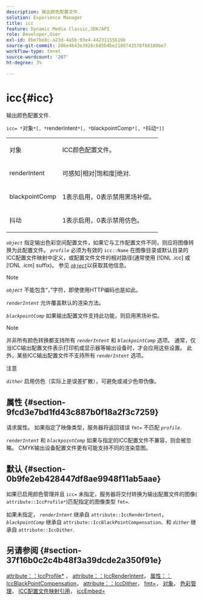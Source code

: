 ```yaml
---
description: 输出颜色配置文件.
solution: Experience Manager
title: icc
feature: Dynamic Media Classic,SDK/API
role: Developer,User
exl-id: 8be7be8c-a23d-4a5b-93e4-44231155616b
source-git-commit: 206e4643e3926cb85b4be2189743578f88180be7
workflow-type: tm+mt
source-wordcount: '267'
ht-degree: 3%

---
```


# icc{#icc}

输出颜色配置文件.

`icc= *`对象`*[, *`renderIntent`*[, *`blackpointComp`*[, *`抖动`*]]`

<table id="simpletable_AC20916999004CDCBBB9888B3A8FB0A7"> 
 <tr class="strow"> 
  <td class="stentry"> <p><span class="codeph"> <span class="varname"> 对象</span> </span> </p></td> 
  <td class="stentry"> <p>ICC颜色配置文件。 </p></td> 
 </tr> 
 <tr class="strow"> 
  <td class="stentry"> <p><span class="codeph"> <span class="varname"> renderIntent</span></span> </p></td> 
  <td class="stentry"> <p><span class="codeph"> 可感知|相对|饱和度|绝对</span>. </p></td> 
 </tr> 
 <tr class="strow"> 
  <td class="stentry"> <p><span class="codeph"> <span class="varname"> blackpointComp</span></span> </p></td> 
  <td class="stentry"> <p>1表示启用，0表示禁用黑场补偿。 </p></td> 
 </tr> 
 <tr class="strow"> 
  <td class="stentry"> <p><span class="codeph"> <span class="varname"> 抖动</span></span> </p></td> 
  <td class="stentry"> <p>1表示启用，0表示禁用仿色。 </p></td> 
 </tr> 
</table>

*`object`* 指定输出色彩空间配置文件，如果它与工作配置文件不同，则应将图像转换为此配置文件。 *`profile`* 必须为有效的 `icc::Name` 在图像目录或默认目录的ICC配置文件映射中定义，或配置文件文件的相对路径(通常使用 [!DNL .icc] 或 [!DNL .icm] suffix)。 参见 [ *`object`*](../../../../../is-api/http-ref/image-serving-api-ref/c-http-protocol-reference/c-data-types/r-object.md#reference-2591bd24548d462782c68d138ef795a0)以获取其他信息。

>[!NOTE]
>
>*`object`* 不能包含“，”字符，即使使用HTTP编码也是如此。

*`renderIntent`* 允许覆盖默认的渲染方法。

*`blackpointComp`* 如果输出配置文件支持此功能，则启用黑场补偿。

>[!NOTE]
>
>并非所有颜色转换都支持所有 *`renderIntent`* 和 *`blackpointComp`* 选项。 通常，仅当ICC输出配置文件表示打印机或显示器等输出设备时，才会应用这些设置。 此外，某些ICC输出配置文件不支持所有 *`renderIntent`* 选项。

注意

*`dither`* 启用仿色（实际上是误差扩散），可避免或减少色带伪像。

## 属性 {#section-9fcd3e7bd1fd43c887b0f18a2f3c7259}

请求属性。 如果指定了映像类型，服务器将返回错误 `fmt=` 不匹配 *`profile`*.

*`renderIntent`* 和 *`blackpointComp`* 如果与指定的ICC配置文件不兼容，则会被忽略。 CMYK输出设备配置文件更有可能支持不同的渲染意图。

## 默认 {#section-0b9fe2eb428447df8ae9948f11ab5aae}

如果已启用颜色管理并且 `icc=` 未指定，服务器将交付转换为输出配置文件的图像( `attribute::IccProfile*`)匹配指定的图像类型 `fmt=`.

如果未指定， *`renderIntent`* 继承自 `attribute::IccRenderIntent`， *`blackpointComp`* 继承自 `attribute::IccBlackPointCompensation`、和 *`dither`* 继承自 `attribute::IccDither`.

## 另请参阅 {#section-37f16b0c2c4b48f3a39dcde2a350f91e}

[attribute：：IccProfile*](../../../../../is-api/image-catalog/image-serving-api-ref/c-image-catalog-reference/c-attributes-reference/r-iccprofilecmyk.md#reference-db89f9dac33e447cadb359ec1ba27ee0) ， [attribute：：IccRenderIntent](../../../../../is-api/image-catalog/image-serving-api-ref/c-image-catalog-reference/c-attributes-reference/r-iccrenderintent.md#reference-012f207f28bd4406a5368d23ed95a51f)， [属性：：IccBlackPointCompensation](../../../../../is-api/image-catalog/image-serving-api-ref/c-image-catalog-reference/c-attributes-reference/r-iccblackpointcompensation.md#reference-357626375ee140d1807f0c05171c733f)， [attribute：：IccDither](../../../../../is-api/image-catalog/image-serving-api-ref/c-image-catalog-reference/c-attributes-reference/r-iccdither.md#reference-914d0d0567364246b4016d45c0ada85b)， [fmt=](../../../../../is-api/http-ref/image-serving-api-ref/c-http-protocol-reference/c-command-reference/r-is-http-fmt.md#reference-cdf10043423b45ba9fe15157fb3ae37a)， [对象](../../../../../is-api/http-ref/image-serving-api-ref/c-http-protocol-reference/c-data-types/r-object.md#reference-2591bd24548d462782c68d138ef795a0)， [色彩管理](../../../../../is-api/http-ref/image-serving-api-ref/c-http-protocol-reference/c-syntax-and-features/r-color-management.md#reference-c7e4a72d589145189f7e4bcb6b4544d7)， [ICC配置文件映射引用](../../../../../is-api/image-catalog/image-serving-api-ref/c-image-catalog-reference/c-icc-profile-map-reference/c-icc-profile-map-reference.md#concept-57b9148ce55249cd825cb7ee19ed057c)， [iccEmbed=](../../../../../is-api/http-ref/image-serving-api-ref/c-http-protocol-reference/c-command-reference/r-iccembed.md#reference-e3b774fb322046a2a6dde3a7bab5583e)
